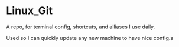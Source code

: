 # Linux_Git
A repo, for terminal config, shortcuts, and alliases I use daily.

Used so I can quickly update any new machine to have nice config.s